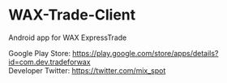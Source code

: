 # WAX-Trade-Client  
Android app for WAX ExpressTrade  
  
Google Play Store: https://play.google.com/store/apps/details?id=com.dev.tradeforwax  
Developer Twitter: https://twitter.com/mix_spot
